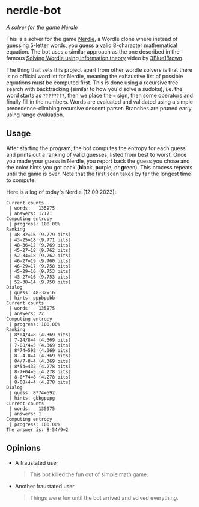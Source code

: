 # nerdle-bot
*A solver for the game Nerdle*

This is a solver for the game [Nerdle](https://nerdlegame.com/), a Wordle clone where instead of guessing 5-letter words, you guess a valid 8-character mathematical equation.
The bot uses a similar approach as the one described in the famous [Solving Wordle using information theory](https://www.youtube.com/watch?v=v68zYyaEmEA) video by [3Blue1Brown](https://www.youtube.com/@3blue1brown).

The thing that sets this project apart from other wordle solvers is that there is no official wordlist for Nerdle, meaning the exhaustive list of possible equations must be computed first.
This is done using a recursive tree search with backtracking (similar to how you'd solve a sudoku), i.e. the word starts as `????????`, then we place the `=` sign, then some operators and finally fill in the numbers.
Words are evaluated and validated using a simple precedence-climbing recursive descent parser.
Branches are pruned early using range evaluation.

## Usage

After starting the program, the bot computes the entropy for each guess and prints out a ranking of valid guesses, listed from best to worst.
Once you made your guess in Nerdle, you report back the guess you chose and the color hints you got back (**b**lack, **p**urple, or **g**reen).
This process repeats until the game is over.
Note that the first scan takes by far the longest time to compute.

Here is a log of today's Nerdle (12.09.2023):

```
Current counts
 | words:   135975
 | answers: 17171
Computing entropy
 | progress: 100.00%
Ranking
 | 48-32=16 (9.779 bits)
 | 43-25=18 (9.771 bits)
 | 48-36=12 (9.769 bits)
 | 45-27=18 (9.762 bits)
 | 52-34=18 (9.762 bits)
 | 46-27=19 (9.760 bits)
 | 46-29=17 (9.758 bits)
 | 45-29=16 (9.753 bits)
 | 43-27=16 (9.753 bits)
 | 52-38=14 (9.750 bits)
Dialog
 | guess: 48-32=16
 | hints: pppbppbb
Current counts
 | words:   135975
 | answers: 22
Computing entropy
 | progress: 100.00%
Ranking
 | 8*04/4=8 (4.369 bits)
 | 7-24/8=4 (4.369 bits)
 | 7-08/4=5 (4.369 bits)
 | 8*74=592 (4.369 bits)
 | 8--4-8=4 (4.369 bits)
 | 84/7-8=4 (4.369 bits)
 | 8*54=432 (4.278 bits)
 | 8-7+04=5 (4.278 bits)
 | 8-0*74=8 (4.278 bits)
 | 8-08+4=4 (4.278 bits)
Dialog
 | guess: 8*74=592
 | hints: gbbgpppg
Current counts
 | words:   135975
 | answers: 1
Computing entropy
 | progress: 100.00%
The answer is: 8-54/9=2
```

## Opinions

- A fraustated user
    > This bot killed the fun out of simple math game.


- Another fraustated user
    > Things were fun until the bot arrived and solved everything.